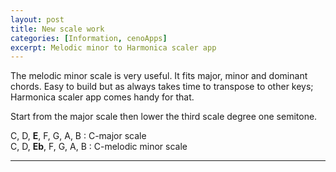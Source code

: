```yaml
---
layout: post
title: New scale work
categories: [Information, cenoApps]
excerpt: Melodic minor to Harmonica scaler app
---
```


The melodic minor scale is very useful. It fits major, minor and dominant chords. 
Easy to build but as always takes time to transpose to other keys; Harmonica scaler app comes handy for that. 

Start from the major scale then lower the third scale degree one semitone. 

C, D, **E**, F, G, A, B : C-major scale  
C, D, **Eb**, F, G, A, B : C-melodic minor scale  

---------------------------------------
